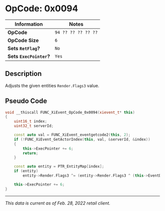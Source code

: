 # OpCode: 0x0094

| Information               | Notes |
|---                        |---    |
| **OpCode**                | `94 ?? ?? ?? ?? ??` |
| **OpCode Size**           | `6`   |
| **Sets `RetFlag`?**       | `No`  |
| **Sets `ExecPointer`?**   | `Yes` |

## Description

Adjusts the given entities `Render.Flags3` value.

## Pseudo Code

```cpp
void __thiscall FUNC_XiEvent_OpCode_0x0094(xievent_t* this)
{
    uint16_t index;
    uint32_t serverId;

    const auto val = FUNC_XiEvent_eventgetcode2(this, 2);
    if (!FUNC_XiEvent_GetActorIndex(this, val, &serverId, &index))
    {
        this->ExecPointer += 6;
        return;
    }

    const auto entity = PTR_EntityMap[index];
    if (entity)
        entity->Render.Flags3 ^= (entity->Render.Flags3 ^ (this->EventData[this->ExecPointer + 1] << 17)) & 0x20000;

    this->ExecPointer += 6;
}
```

---

_This data is current as of Feb. 28, 2022 retail client._